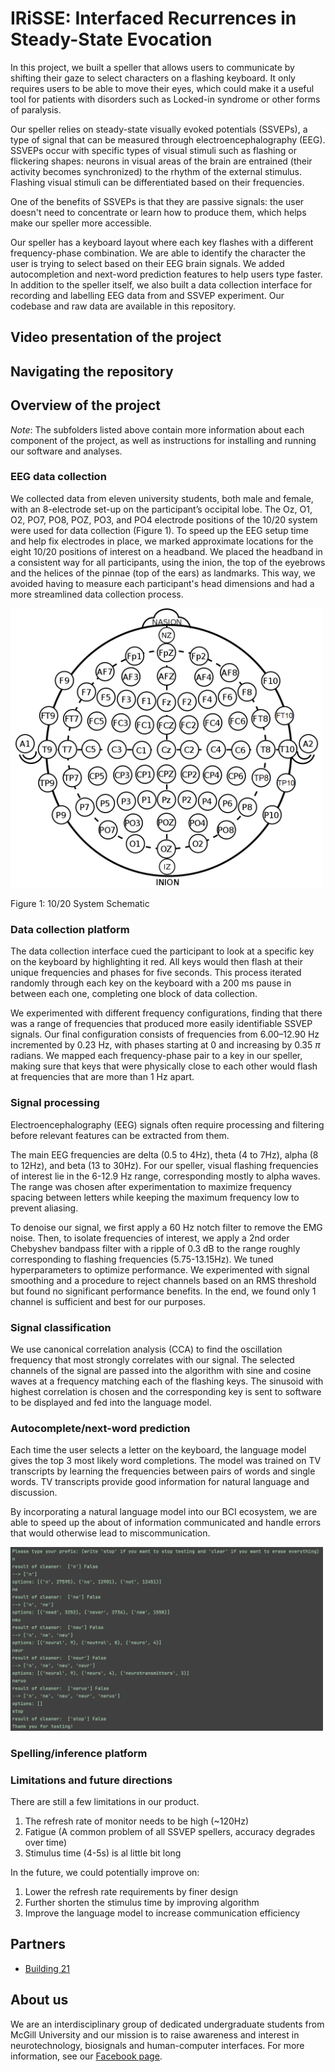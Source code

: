 # IRiSSE: Interfaced Recurrences in Steady-State Evocation

In this project, we built a speller that allows users to communicate by shifting their gaze to select characters on a flashing keyboard. It only requires users to be able to move their eyes, which could make it a useful tool for patients with disorders such as Locked-in syndrome or other forms of paralysis. 

Our speller relies on steady-state visually evoked potentials (SSVEPs), a type of signal that can be measured through electroencephalography (EEG). SSVEPs occur with specific types of visual stimuli such as flashing or flickering shapes: neurons in visual areas of the brain are entrained (their activity becomes synchronized) to the rhythm of the external stimulus. Flashing visual stimuli can be differentiated based on their frequencies. 

One of the benefits of SSVEPs is that they are passive signals: the user doesn't need to concentrate or learn how to produce them, which helps make our speller more accessible. 

Our speller has a keyboard layout where each key flashes with a different frequency-phase combination. We are able to identify the character the user is trying to select based on their EEG brain signals. We added autocompletion and next-word prediction features to help users type faster. In addition to the speller itself, we also built a data collection interface for recording and labelling EEG data from and SSVEP experiment. Our codebase and raw data are available in this repository. 

## Video presentation of the project

<!-- TODO add YouTube link/thumbnail -->

## Navigating the repository

<!-- TODO add links once merged to main -->

## Overview of the project

*Note*: The subfolders listed above contain more information about each component of the project, as well as instructions for installing and running our software and analyses.

### EEG data collection

We collected data from eleven university students, both male and female, with an 8-electrode set-up on the participant’s occipital lobe. The Oz, O1, O2, PO7, PO8, POZ, PO3, and PO4 electrode positions of the 10/20 system were used for data collection (Figure 1). To speed up the EEG setup time and help fix electrodes in place, we marked approximate locations for the eight 10/20 positions of interest on a headband. We placed the headband in a consistent way for all participants, using the inion, the top of the eyebrows and the helices of the pinnae (top of the ears) as landmarks. This way, we avoided having to measure each participant's head dimensions and had a more streamlined data collection process. 

<img src="https://github.com/NTX-McGill/NeuroTechX-McGill-2021/blob/cleanup/img/10:20%20System%20Schematic.png" width="500">

Figure 1: 10/20 System Schematic

### Data collection platform

The data collection interface cued the participant to look at a specific key on the keyboard by highlighting it red. All keys would then flash at their unique frequencies and phases for five seconds. This process iterated randomly through each key on the keyboard with a 200 ms pause in between each one, completing one block of data collection. 

We experimented with different frequency configurations, finding that there was a range of frequencies that produced more easily identifiable SSVEP signals. Our final configuration consists of frequencies from 6.00–12.90 Hz incremented by 0.23 Hz, with phases starting at 0 and increasing by 0.35 $\pi$ radians. We mapped each frequency-phase pair to a key in our speller, making sure that keys that were physically close to each other would flash at frequencies that are more than 1 Hz apart.

<!-- TODO screenshot of data collection interface -->

### Signal processing

Electroencephalography (EEG) signals often require processing and filtering before relevant features can be extracted from them.

The main EEG frequencies are delta (0.5 to 4Hz), theta (4 to 7Hz), alpha (8 to 12Hz), and beta (13 to 30Hz). For our speller, visual flashing frequencies of interest lie in the 6-12.9 Hz range, corresponding mostly to alpha waves. The range was chosen after experimentation to maximize frequency spacing between letters while keeping the maximum frequency low to prevent aliasing.

To denoise our signal, we first apply a 60 Hz notch filter to remove the EMG noise. Then, to isolate frequencies of interest, we apply a 2nd order Chebyshev bandpass filter with a ripple of 0.3 dB to the range roughly corresponding to flashing frequencies (5.75-13.15Hz). We tuned hyperparameters to optimize performance. We experimented with signal smoothing and a procedure to reject channels based on an RMS threshold but found no significant performance benefits. In the end, we found only 1 channel is sufficient and best for our purposes.
### Signal classification

We use canonical correlation analysis (CCA) to find the oscillation frequency that most strongly correlates with our signal. The selected channels of the signal are passed into the algorithm with sine and cosine waves at a frequency matching each of the flashing keys. The sinusoid with highest correlation is chosen and the corresponding key is sent to software to be displayed and fed into the language model.
### Autocomplete/next-word prediction

Each time the user selects a letter on the keyboard, the language model gives the top 3 most likely word completions. The model was trained on TV transcripts by learning the frequencies between pairs of words and single words. TV transcripts provide good information for natural language and discussion. 

By incorporating a natural language model into our BCI ecosystem, we are able to speed up the about of information communicated and handle errors that would otherwise lead to miscommunication.

<img src="https://github.com/NTX-McGill/NeuroTechX-McGill-2021/blob/cleanup/img/spellerTest.png" width="500" >

### Spelling/inference platform

### Limitations and future directions
There are still a few limitations in our product. 
1. The refresh rate of monitor needs to be high (~120Hz)
2. Fatigue (A common problem of all SSVEP spellers, accuracy degrades over time)
3. Stimulus time (4-5s) is al little bit long

In the future, we could potentially improve on:
1. Lower the refresh rate requirements by finer design
2. Further shorten the stimulus time by improving algorithm
3. Improve the language model to increase communication efficiency
## Partners

* [Building 21](https://building21.ca/)

## About us

We are an interdisciplinary group of dedicated undergraduate students from McGill University and our mission is to raise awareness and interest in neurotechnology, biosignals and human-computer interfaces. For more information, see our [Facebook page](https://www.facebook.com/McGillNeurotech).
